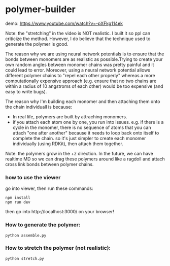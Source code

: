 # polymer-builder

demo: https://www.youtube.com/watch?v=-pXFkg114ek

Note: the "stretching" in the video is NOT realistic. I built it so ppl can criticize the method. However, I do believe that the technique used to generate the polymer is good.

The reason why we are using neural network potentials is to ensure that the bonds between monomers are as realistic as possible.Trying to create your own random angles between monomer chains was pretty painful and it could lead to error. Moreover, using a neural network potential allows different polymer chains to "repel each other properly" whereas a more computationally expensive approach (e.g. ensure that no two chains are within a radius of 10 angstroms of each other) would be too expensive (and easy to write bugs).

The reason why I'm building each monomer and then attaching them onto the chain individuall is because:
- In real life, polymers are built by attraching monomers.
- if you attach each atom one by one, you run into issues. e.g. if there is a cycle in the monomer, there is no sequence of atoms that you can attach "one after another" because it needs to loop back onto itself to complete the chain. so it's just simpler to create each monomer individually (using RDKit), then attach them together.

Note: the polymers grow in the +z direction.
In the future, we can have realtime MD so we can drag these polymers around like a ragdoll and attach cross link bonds between polymer chains.

### how to use the viewer

go into viewer, then run these commands:
```
npm install
npm run dev
```
then go into http://localhost:3000/ on your browser!


### How to generate the polymer:
`python assemble.py`

### How to stretch the polymer (not realistic):
`python stretch.py`
